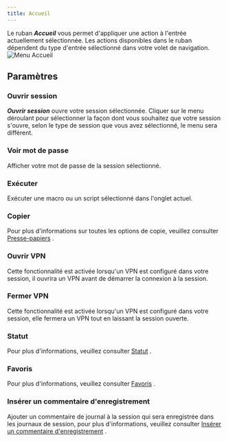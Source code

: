```yaml
---
title: Accueil
---
```

Le ruban ***Accueil*** vous permet d'appliquer une action à l'entrée actuellement sélectionnée. Les actions disponibles dans le ruban dépendent du type d'entrée sélectionné dans votre volet de navigation.  
![Menu Accueil](https://webdevolutions.azureedge.net/docs/fr/rdm/mac/clip4041.png) 

## Paramètres 

### Ouvrir session 

***Ouvrir session*** ouvre votre session sélectionnée. Cliquer sur le menu déroulant pour sélectionner la façon dont vous souhaitez que votre session s'ouvre, selon le type de session que vous avez sélectionné, le menu sera différent. 

### Voir mot de passe 

Afficher votre mot de passe de la session sélectionné. 

### Exécuter 

Exécuter une macro ou un script sélectionné dans l'onglet actuel. 

### Copier 

Pour plus d'informations sur toutes les options de copie, veuillez consulter [Presse-papiers](/fr/rdm/mac/commands/home/clipboard/) . 

### Ouvrir VPN 

Cette fonctionnalité est activée lorsqu'un VPN est configuré dans votre session, il ouvrira un VPN avant de démarrer la connexion à la session. 

### Fermer VPN 

Cette fonctionnalité est activée lorsqu'un VPN est configuré dans votre session, elle fermera un VPN tout en laissant la session ouverte. 

### Statut 

Pour plus d'informations, veuillez consulter [Statut](/fr/rdm/mac/commands/home/status/) . 

### Favoris 

Pour plus d'informations, veuillez consulter [Favoris](/fr/rdm/mac/commands/home/favorite/) . 

### Insérer un commentaire d'enregistrement 

Ajouter un commentaire de journal à la session qui sera enregistrée dans les journaux de session, pour plus d'informations, veuillez consulter [Insérer un commentaire d'enregistrement](/fr/rdm/mac/commands/home/insert-log-comment/) . 


